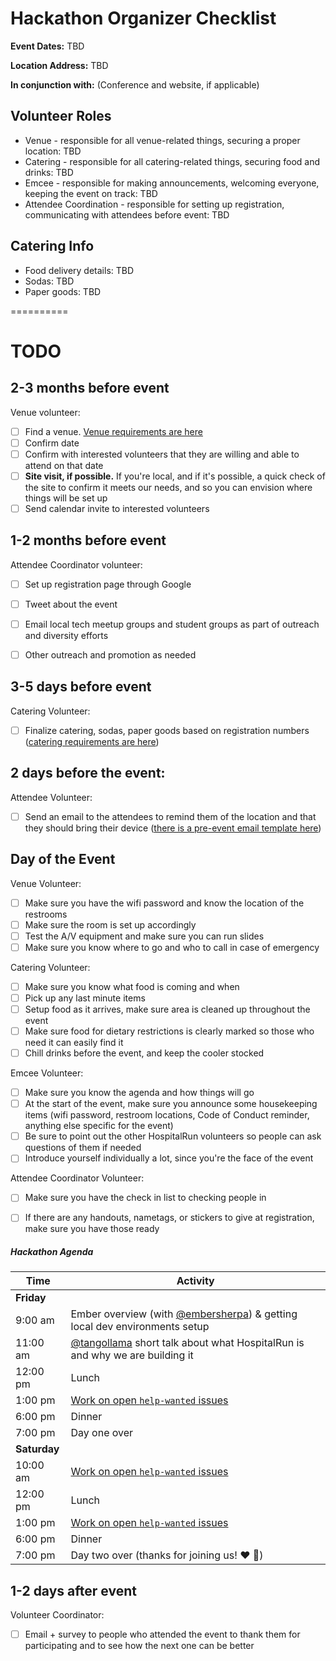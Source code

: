 # Hackathon Organizer Checklist

**Event Dates:** TBD

**Location Address:** TBD

**In conjunction with:** (Conference and website, if applicable)

## Volunteer Roles

 - Venue - responsible for all venue-related things, securing a proper location: TBD
 - Catering - responsible for all catering-related things, securing food and drinks: TBD
 - Emcee - responsible for making announcements, welcoming everyone, keeping the event on track: TBD
 - Attendee Coordination - responsible for setting up registration, communicating with attendees before event: TBD


## Catering Info

- Food delivery details: TBD
- Sodas: TBD
- Paper goods: TBD


==========

# TODO

## 2-3 months before event 

 Venue volunteer: 
 - [ ] Find a venue. [Venue requirements are here](https://github.com/HospitalRun/events/resources/venue_requirements.md)
 - [ ] Confirm date 
 - [ ] Confirm with interested volunteers that they are willing and able to attend on that date 
 - [ ] **Site visit, if possible.** If you're local, and if it's possible, a quick check of the site to confirm it meets our needs, and so you can envision where things will be set up
 - [ ] Send calendar invite to interested volunteers 

## 1-2 months before event

Attendee Coordinator volunteer:
- [ ] Set up registration page through Google
- [ ] Tweet about the event
- [ ] Email local tech meetup groups and student groups as part of outreach and diversity efforts
- [ ] Other outreach and promotion as needed


## 3-5 days before event

Catering Volunteer:
- [ ] Finalize catering, sodas, paper goods based on registration numbers ([catering requirements are here](https://github.com/HospitalRun/events/resources/catering_requirements.md))

## 2 days before the event:

Attendee Volunteer:
- [ ] Send an email to the attendees to remind them of the location and that they should bring their device ([there is a pre-event email template here](https://github.com/HospitalRun/events/resources/pre-event_email.md))


## Day of the Event

Venue Volunteer:

 - [ ] Make sure you have the wifi password and know the location of the restrooms
 - [ ] Make sure the room is set up accordingly
 - [ ] Test the A/V equipment and make sure you can run slides
 - [ ] Make sure you know where to go and who to call in case of emergency
 
 Catering Volunteer:
 
 - [ ] Make sure you know what food is coming and when
 - [ ] Pick up any last minute items
 - [ ] Setup food as it arrives, make sure area is cleaned up throughout the event
 - [ ] Make sure food for dietary restrictions is clearly marked so those who need it can easily find it
 - [ ] Chill drinks before the event, and keep the cooler stocked
  
 Emcee Volunteer:
 
 - [ ] Make sure you know the agenda and how things will go
 - [ ] At the start of the event, make sure you announce some housekeeping items (wifi password, restroom locations, Code of Conduct reminder, anything else specific for the event)
 - [ ] Be sure to point out the other HospitalRun volunteers so people can ask questions of them if needed
 - [ ] Introduce yourself individually a lot, since you're the face of the event
 
 Attendee Coordinator Volunteer:
 
 - [ ] Make sure you have the check in list to checking people in
 - [ ] If there are any handouts, nametags, or stickers to give at registration, make sure you have those ready
  
  

##### Hackathon Agenda

| Time | Activity |
|---|---|
| **Friday** | |
| 9:00 am | Ember overview (with [@embersherpa](https://twitter.com/embersherpa)) & getting local dev environments setup |
| 11:00 am | [@tangollama](https://github.com/tangollama) short talk about what HospitalRun is and why we are building it |
| 12:00 pm | Lunch |
| 1:00 pm | [Work on open `help-wanted` issues](https://github.com/HospitalRun/hospitalrun-frontend/projects/1) |
| 6:00 pm | Dinner |
| 7:00 pm | Day one over |
| **Saturday** | |
| 10:00 am | [Work on open `help-wanted` issues](https://github.com/HospitalRun/hospitalrun-frontend/projects/1) |
| 12:00 pm | Lunch |
| 1:00 pm | [Work on open `help-wanted` issues](https://github.com/HospitalRun/hospitalrun-frontend/projects/1) |
| 6:00 pm | Dinner |
| 7:00 pm | Day two over (thanks for joining us! :heart: :tada:) |

## 1-2 days after event

Volunteer Coordinator:
- [ ] Email + survey to people who attended the event to thank them for participating and to see how the next one can be better

